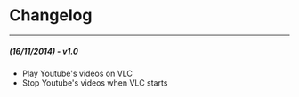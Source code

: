 # Changelog
---
##### (16/11/2014) - v1.0
- Play Youtube's videos on VLC
- Stop Youtube's videos when VLC starts